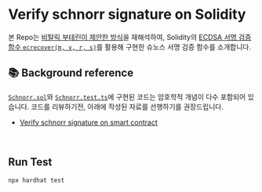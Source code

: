 # Verify schnorr signature on Solidity
본 Repo는 [비탈릭 부테린이 제안한 방식](https://ethresear.ch/t/you-can-kinda-abuse-ecrecover-to-do-ecmul-in-secp256k1-today/2384/1)을 재해석하여, 
Solidity의 [ECDSA 서명 검증 함수 `ecrecover(m, v, r, s)`](https://docs.soliditylang.org/en/latest/cheatsheet.html#mathematical-and-cryptographic-functions)를 활용해 구현한 슈노스 서명 검증 함수를 소개합니다.

## 📚 Background reference
[`Schnorr.sol`](./contracts/Schnorr.sol)와 [`Schnorr.test.ts`](./test/Schnorr.test.ts)에 구현된 코드는 암호학적 개념이 다수 포함되어 있습니다. 코드를 리뷰하기전, 아래에 작성된 자료를 선행하기를 권장드립니다.
- [Verify schnorr signature on smart contract](https://hackmd.io/@hNKe7_azQwSjO7RoD9mONw/ByKXnuvLkl)

<br/>

## Run Test
```
npx hardhat test
```
